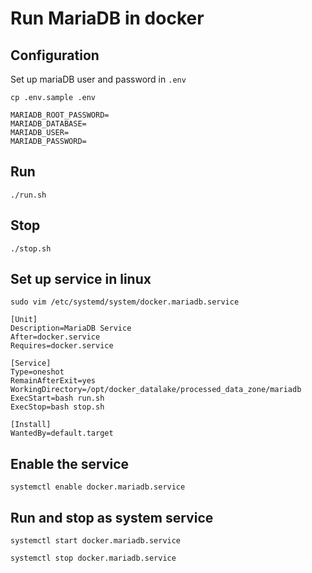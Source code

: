 # Run MariaDB in docker

## Configuration

Set up mariaDB user and password in `.env`

```
cp .env.sample .env
```

```
MARIADB_ROOT_PASSWORD=  
MARIADB_DATABASE=  
MARIADB_USER=  
MARIADB_PASSWORD=
```

## Run

```
./run.sh
```

## Stop

```
./stop.sh
```

## Set up service in linux

```
sudo vim /etc/systemd/system/docker.mariadb.service
```

```
[Unit]
Description=MariaDB Service
After=docker.service
Requires=docker.service

[Service]
Type=oneshot
RemainAfterExit=yes
WorkingDirectory=/opt/docker_datalake/processed_data_zone/mariadb
ExecStart=bash run.sh
ExecStop=bash stop.sh

[Install]
WantedBy=default.target
```

## Enable the service

```
systemctl enable docker.mariadb.service
```

## Run and stop as system service

```
systemctl start docker.mariadb.service
```

```
systemctl stop docker.mariadb.service
```
